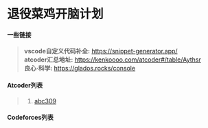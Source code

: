# 退役菜鸡开脑计划

#### 一些链接
> **vscode自定义代码补全:**  https://snippet-generator.app/ \
> **atcoder汇总地址:** https://kenkoooo.com/atcoder#/table/Aythsr \
> **良心·科学:** https://glados.rocks/console 

#### Atcoder列表
> 1. [abc309](https://atcoder.jp/contests/abc309)
> 
> 

#### Codeforces列表
> 
> 
> 

